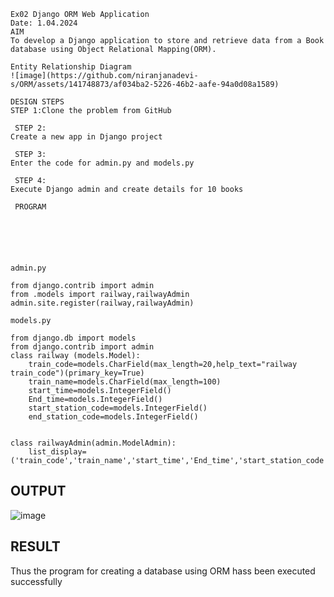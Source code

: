 ~~~
Ex02 Django ORM Web Application
Date: 1.04.2024
AIM
To develop a Django application to store and retrieve data from a Book database using Object Relational Mapping(ORM).

Entity Relationship Diagram
![image](https://github.com/niranjanadevi-s/ORM/assets/141748873/af034ba2-5226-46b2-aafe-94a0d08a1589)

DESIGN STEPS
STEP 1:Clone the problem from GitHub

 STEP 2:
Create a new app in Django project

 STEP 3:
Enter the code for admin.py and models.py

 STEP 4:
Execute Django admin and create details for 10 books

 PROGRAM






admin.py

from django.contrib import admin
from .models import railway,railwayAdmin
admin.site.register(railway,railwayAdmin)

models.py

from django.db import models
from django.contrib import admin
class railway (models.Model):
    train_code=models.CharField(max_length=20,help_text="railway train_code")(primary_key=True)
    train_name=models.CharField(max_length=100)
    start_time=models.IntegerField()
    End_time=models.IntegerField()
    start_station_code=models.IntegerField()
    end_station_code=models.IntegerField()
    
 
class railwayAdmin(admin.ModelAdmin):
    list_display=('train_code','train_name','start_time','End_time','start_station_code','end_station_code',)

~~~

## OUTPUT

![image](https://github.com/niranjanadevi-s/ORM/assets/141748873/e069375c-0f91-4ac4-8b95-c16d1c9870b4)



## RESULT
Thus the program for creating a database using ORM hass been executed successfully
